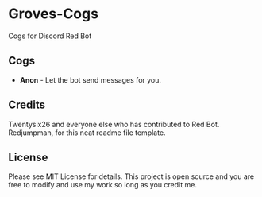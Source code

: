 # Groves-Cogs
Cogs for Discord Red Bot
&nbsp;
## Cogs
- **Anon** - Let the bot send messages for you.

## Credits

Twentysix26 and everyone else who has contributed to Red Bot.
Redjumpman, for this neat readme file template.

## License

Please see MIT License for details. This project is open source and you are free to modify and use my work so long as you credit me.
